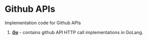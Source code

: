 # Github APIs
Implementation code for Github APIs
1. [**_Go_**](https://github.com/sandeshsalunkhegh/github_apis/tree/main/go) - contains github API HTTP call implementations in GoLang.
